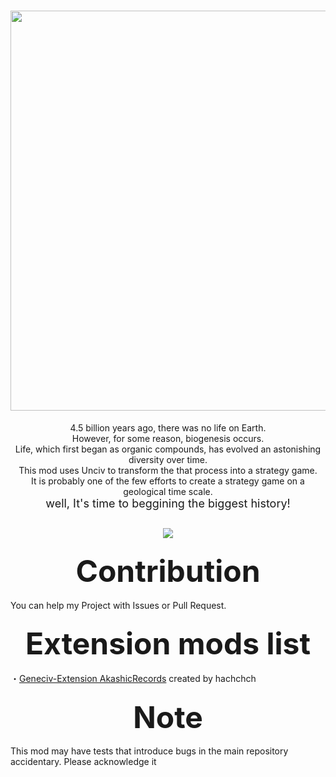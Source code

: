 <h1 align="center"><img src="https://raw.githubusercontent.com/hachchch/-Geneciv-/master/preview.png"　width="640" height="640"></h1>
<p align="center">4.5 billion years ago, there was no life on Earth.<br>
However, for some reason, biogenesis occurs.<br>
Life, which first began as organic compounds, has evolved an astonishing diversity over time.<br>
This mod uses Unciv to transform the that process into a strategy game.<br>
It is probably one of the few efforts to create a strategy game on a geological time scale.<br>
<font size="4">well, It's time to beggining the biggest history!</font></p>
<h2 align="center"><img src="https://raw.githubusercontent.com/hachchch/-Geneciv-/master/extraImages/oldpreview.png"></h2>
<h3 align="center"><font size="12">Contribution</font></h3>
<p>You can help my Project with Issues or Pull Request.</p>
<h3 align="center"><font size="12">Extension mods list</font></h3>
<l>・<a href="https://github.com/hachchch/-Geneciv-Extension-AkashicRecords">Geneciv-Extension AkashicRecords</a> created by hachchch</l>
<h3 align="center"><font size="12">Note</font></h3>
<p>This mod may have tests that introduce bugs in the main repository accidentary. Please acknowledge it</p>
